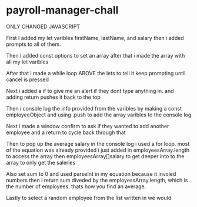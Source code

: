 # payroll-manager-chall
ONLY CHANGED JAVASCRIPT

First I added my let varibles firstName, lastName, and salary then i added prompts to all of them.

Then I added const options to set an array after that i made the array with all my let varibles

After that i made a while loop ABOVE the lets to tell it keep prompting until cancel is pressed 

Next i added a if to give me an alert if they dont type anything in. and adding return pushes it back to the top

Then i console log the info provided from the varibles by making a const employeeObject and using .push to add the array varibles to the console log

Next i made a window confirm to ask if they wanted to add another employee and a return to cycle back through that

Then to pop up the average salary in the console log i used a for loop. most of the equation was already provided i just added in employeesArray.length to access the array then employeesArray[]salary to get deeper into to the array to only get the saleries

Also set sum to 0 and used parseInt in my equation because it involed numbers then i return sum diveded by the employessArray.length, which is the number of employees. thats how you find an average. 

Lastly to select a random employee from the list written in we would 


